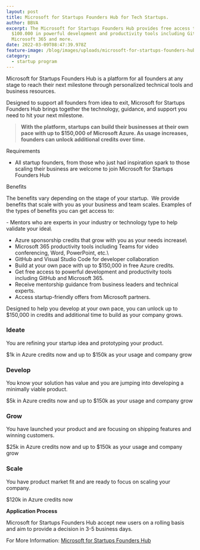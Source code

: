 ```yaml
---
layout: post
title: Microsoft for Startups Founders Hub for Tech Startups.
author: BBVA
excerpt: The Microsoft for Startups Founders Hub provides free access to over
  $100.000 in powerful development and productivity tools including GitHub,
  Microsoft 365 and more.
date: 2022-03-09T08:47:39.978Z
feature-image: /blog/images/uploads/microsoft-for-startups-founders-hub.jpg
category:
  - startup program
---
```

Microsoft for Startups Founders Hub is a platform for all founders at any stage to reach their next milestone through personalized technical tools and business resources.

Designed to support all founders from idea to exit, Microsoft for Startups Founders Hub brings together the technology, guidance, and support you need to hit your next milestone.

> **With the platform, startups can build their businesses at their own pace with up to $150,000 of Microsoft Azure. As usage increases, founders can unlock additional credits over time.** 

Requirements

* All startup founders, from those who just had inspiration spark to those scaling their business are welcome to join Microsoft for Startups Founders Hub

Benefits

The benefits vary depending on the stage of your startup.  We provide benefits that scale with you as your business and team scales. Examples of the types of benefits you can get access to: 

\- Mentors who are experts in your industry or technology type to help validate your idea\

* Azure sponsorship credits that grow with you as your needs increase\
* Microsoft 365 productivity tools including Teams for video conferencing, Word, PowerPoint, etc.\
* GitHub and Visual Studio Code for developer collaboration
* Build at your own pace with up to $150,000 in free Azure credits.
* Get free access to powerful development and productivity tools including GitHub and Microsoft 365.
* Receive mentorship guidance from business leaders and technical experts.
* Access startup-friendly offers from Microsoft partners.

Designed to help you develop at your own pace, you can unlock up to $150,000 in credits and additional time to build as your company grows.

### Ideate

You are refining your startup idea and prototyping your product.

$1k in Azure credits now and up to $150k as your usage and company grow

### Develop

You know your solution has value and you are jumping into developing a minimally viable product.

$5k in Azure credits now and up to $150k as your usage and company grow

### Grow

You have launched your product and are focusing on shipping features and winning customers.

$25k in Azure credits now and up to $150k as your usage and company grow

### Scale

You have product market fit and are ready to focus on scaling your company.

$120k in Azure credits now

**Application Process**

Microsoft for Startups Founders Hub accept new users on a rolling basis and aim to provide a decision in 3-5 business days.

For More Information: [Microsoft for Startups Founders Hub](https://startups.microsoft.com/)